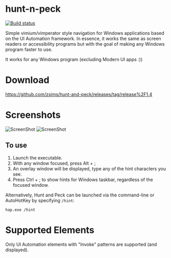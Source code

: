 # hunt-n-peck
[![Build status](https://ci.appveyor.com/api/projects/status/jet85wsdqn10grhk/branch/master?svg=true)](https://ci.appveyor.com/project/zsims/hunt-and-peck/branch/master)

Simple vimium/vimperator style navigation for Windows applications based on the UI Automation framework. In essence, it works the same as screen readers or accessibility programs but with the goal of making any Windows program faster to use.

It works for any Windows program (excluding Modern UI apps :))

# Download

https://github.com/zsims/hunt-and-peck/releases/tag/release%2F1.4

# Screenshots

![ScreenShot](https://raw.github.com/zsims/hunt-n-peck/master/screenshots/explorer.png)
![ScreenShot](https://raw.github.com/zsims/hunt-n-peck/master/screenshots/visual-studio.png)

## To use

1. Launch the executable.
2. With any window focused, press Alt + ;
3. An overlay window will be displayed, type any of the hint characters you see.
4. Press Ctrl + ; to show hints for Windows taskbar, regardless of the focused window.

Alternatively, Hunt and Peck can be launched via the command-line or AutoHotKey by specifying `/hint`:
```
hap.exe /hint
```

# Supported Elements
Only UI Automation elements with "Invoke" patterns are supported (and displayed).
